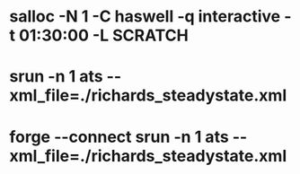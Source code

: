 # salloc -N 1 -C haswell -q interactive -t 01:30:00 -L SCRATCH
# srun -n 1 ats --xml_file=./richards_steadystate.xml
# forge --connect srun -n 1 ats --xml_file=./richards_steadystate.xml
